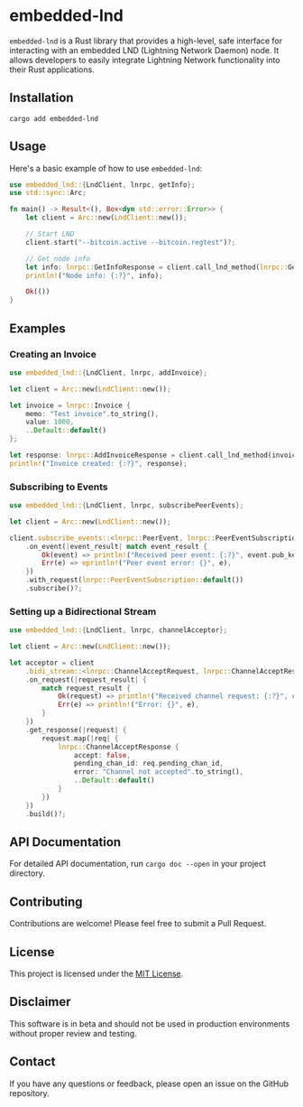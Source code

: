 # embedded-lnd

`embedded-lnd` is a Rust library that provides a high-level, safe interface for interacting with an embedded LND (Lightning Network Daemon) node. It allows developers to easily integrate Lightning Network functionality into their Rust applications.


## Installation

```
cargo add embedded-lnd
```

## Usage

Here's a basic example of how to use `embedded-lnd`:

```rust
use embedded_lnd::{LndClient, lnrpc, getInfo};
use std::sync::Arc;

fn main() -> Result<(), Box<dyn std::error::Error>> {
    let client = Arc::new(LndClient::new());

    // Start LND
    client.start("--bitcoin.active --bitcoin.regtest")?;

    // Get node info
    let info: lnrpc::GetInfoResponse = client.call_lnd_method(lnrpc::GetInfoRequest {}, getInfo)?;
    println!("Node info: {:?}", info);

    Ok(())
}
```

## Examples

### Creating an Invoice

```rust
use embedded_lnd::{LndClient, lnrpc, addInvoice};

let client = Arc::new(LndClient::new());

let invoice = lnrpc::Invoice {
    memo: "Test invoice".to_string(),
    value: 1000,
    ..Default::default()
};

let response: lnrpc::AddInvoiceResponse = client.call_lnd_method(invoice, addInvoice)?;
println!("Invoice created: {:?}", response);
```

### Subscribing to Events

```rust
use embedded_lnd::{LndClient, lnrpc, subscribePeerEvents};

let client = Arc::new(LndClient::new());

client.subscribe_events::<lnrpc::PeerEvent, lnrpc::PeerEventSubscription>(subscribePeerEvents)
    .on_event(|event_result| match event_result {
        Ok(event) => println!("Received peer event: {:?}", event.pub_key),
        Err(e) => eprintln!("Peer event error: {}", e),
    })
    .with_request(lnrpc::PeerEventSubscription::default())
    .subscribe()?;
```

### Setting up a Bidirectional Stream

```rust
use embedded_lnd::{LndClient, lnrpc, channelAcceptor};

let client = Arc::new(LndClient::new());

let acceptor = client
    .bidi_stream::<lnrpc::ChannelAcceptRequest, lnrpc::ChannelAcceptResponse>(channelAcceptor)
    .on_request(|request_result| {
        match request_result {
            Ok(request) => println!("Received channel request: {:?}", request),
            Err(e) => println!("Error: {}", e),
        }
    })
    .get_response(|request| {
        request.map(|req| {
            lnrpc::ChannelAcceptResponse {
                accept: false,
                pending_chan_id: req.pending_chan_id,
                error: "Channel not accepted".to_string(),
                ..Default::default()
            }
        })
    })
    .build()?;
```

## API Documentation

For detailed API documentation, run `cargo doc --open` in your project directory.

## Contributing

Contributions are welcome! Please feel free to submit a Pull Request.

## License

This project is licensed under the [MIT License](LICENSE).

## Disclaimer

This software is in beta and should not be used in production environments without proper review and testing.

## Contact

If you have any questions or feedback, please open an issue on the GitHub repository.
